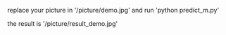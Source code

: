 replace your picture in '/picture/demo.jpg' and run 'python predict_m.py'

the result is  '/picture/result_demo.jpg'